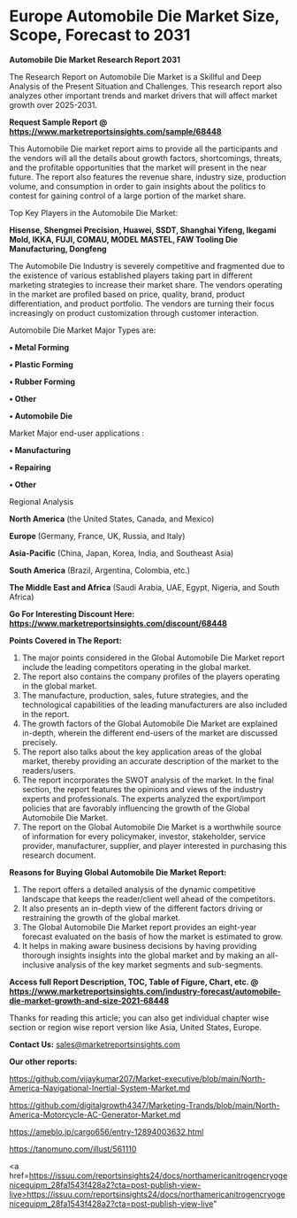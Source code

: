 # Europe Automobile Die Market Size, Scope, Forecast to 2031

<strong>Automobile Die Market Research Report 2031</strong>

The Research Report on Automobile Die Market is a Skillful and Deep Analysis of the Present Situation and Challenges. This research report also analyzes other important trends and market drivers that will affect market growth over 2025-2031.

<strong>Request Sample Report @ <a href=https://www.marketreportsinsights.com/sample/68448>https://www.marketreportsinsights.com/sample/68448</a></strong>

This Automobile Die market report aims to provide all the participants and the vendors will all the details about growth factors, shortcomings, threats, and the profitable opportunities that the market will present in the near future. The report also features the revenue share, industry size, production volume, and consumption in order to gain insights about the politics to contest for gaining control of a large portion of the market share.

Top Key Players in the Automobile Die Market:

<strong>Hisense, Shengmei Precision, Huawei, SSDT, Shanghai Yifeng, Ikegami Mold, IKKA, FUJI, COMAU, MODEL MASTEL, FAW Tooling Die Manufacturing, Dongfeng</strong>

The Automobile Die Industry is severely competitive and fragmented due to the existence of various established players taking part in different marketing strategies to increase their market share. The vendors operating in the market are profiled based on price, quality, brand, product differentiation, and product portfolio. The vendors are turning their focus increasingly on product customization through customer interaction.

Automobile Die Market Major Types are:

<strong>• Metal Forming

• Plastic Forming

• Rubber Forming

• Other

• Automobile Die</strong>

Market Major end-user applications :

<strong>• Manufacturing

• Repairing

• Other</strong>

Regional Analysis

</u><strong><b>North America</b></strong> (the United States, Canada, and Mexico)

<strong><b>Europe </b></strong>(Germany, France, UK, Russia, and Italy)

<strong><b>Asia-Pacific</b></strong> (China, Japan, Korea, India, and Southeast Asia)

<strong><b>South America</b></strong> (Brazil, Argentina, Colombia, etc.)

<strong><b>The Middle East and Africa</b></strong> (Saudi Arabia, UAE, Egypt, Nigeria, and South Africa)

<strong>Go For Interesting Discount Here: <a href=https://www.marketreportsinsights.com/discount/68448>https://www.marketreportsinsights.com/discount/68448</a></strong>

<strong>Points Covered in The Report:</strong>
<ol>
  <li>The major points considered in the Global Automobile Die Market report include the leading competitors operating in the global market.</li>
  <li>The report also contains the company profiles of the players operating in the global market.</li>
  <li>The manufacture, production, sales, future strategies, and the technological capabilities of the leading manufacturers are also included in the report.</li>
  <li>The growth factors of the Global Automobile Die Market are explained in-depth, wherein the different end-users of the market are discussed precisely.</li>
  <li>The report also talks about the key application areas of the global market, thereby providing an accurate description of the market to the readers/users.</li>
  <li>The report incorporates the SWOT analysis of the market. In the final section, the report features the opinions and views of the industry experts and professionals. The experts analyzed the export/import policies that are favorably influencing the growth of the Global Automobile Die Market.</li>
  <li>The report on the Global Automobile Die Market is a worthwhile source of information for every policymaker, investor, stakeholder, service provider, manufacturer, supplier, and player interested in purchasing this research document.</li>
</ol>
<strong>Reasons for Buying Global Automobile Die Market Report:</strong>

<ol>
  <li>The report offers a detailed analysis of the dynamic competitive landscape that keeps the reader/client well ahead of the competitors.</li>
  <li>It also presents an in-depth view of the different factors driving or restraining the growth of the global market.</li>
  <li>The Global Automobile Die Market report provides an eight-year forecast evaluated on the basis of how the market is estimated to grow.</li>
  <li>It helps in making aware business decisions by having providing thorough insights insights into the global market and by making an all-inclusive analysis of the key market segments and sub-segments.</li>
</ol>
<strong>Access full Report Description, TOC, Table of Figure, Chart, etc. @ <a href=https://www.marketreportsinsights.com/industry-forecast/automobile-die-market-growth-and-size-2021-68448>https://www.marketreportsinsights.com/industry-forecast/automobile-die-market-growth-and-size-2021-68448</a></strong>


Thanks for reading this article; you can also get individual chapter wise section or region wise report version like Asia, United States, Europe.

<strong>Contact Us:</strong>
sales@marketreportsinsights.com

<strong>Our other reports:</strong>

<a href=https://github.com/vijaykumar207/Market-executive/blob/main/North-America-Navigational-Inertial-System-Market.md>https://github.com/vijaykumar207/Market-executive/blob/main/North-America-Navigational-Inertial-System-Market.md</a>

<a href=https://github.com/digitalgrowth4347/Marketing-Trands/blob/main/North-America-Motorcycle-AC-Generator-Market.md>https://github.com/digitalgrowth4347/Marketing-Trands/blob/main/North-America-Motorcycle-AC-Generator-Market.md</a>

<a href=https://ameblo.jp/cargo656/entry-12894003632.html>https://ameblo.jp/cargo656/entry-12894003632.html</a>

<a href=https://tanomuno.com/illust/561110>https://tanomuno.com/illust/561110</a>

<a href=https://issuu.com/reportsinsights24/docs/northamericanitrogencryogenicequipm_28fa1543f428a2?cta=post-publish-view-live>https://issuu.com/reportsinsights24/docs/northamericanitrogencryogenicequipm_28fa1543f428a2?cta=post-publish-view-live</a>"
